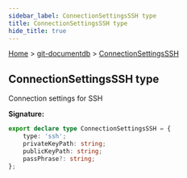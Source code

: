 ```yaml
---
sidebar_label: ConnectionSettingsSSH type
title: ConnectionSettingsSSH type
hide_title: true
---
```


[Home](./index.md) &gt; [git-documentdb](./git-documentdb.md) &gt; [ConnectionSettingsSSH](./git-documentdb.connectionsettingsssh.md)

## ConnectionSettingsSSH type

Connection settings for SSH

<b>Signature:</b>

```typescript
export declare type ConnectionSettingsSSH = {
    type: 'ssh';
    privateKeyPath: string;
    publicKeyPath: string;
    passPhrase?: string;
};
```
